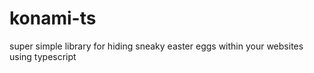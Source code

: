 # konami-ts
super simple library for hiding sneaky easter eggs within your websites using typescript
